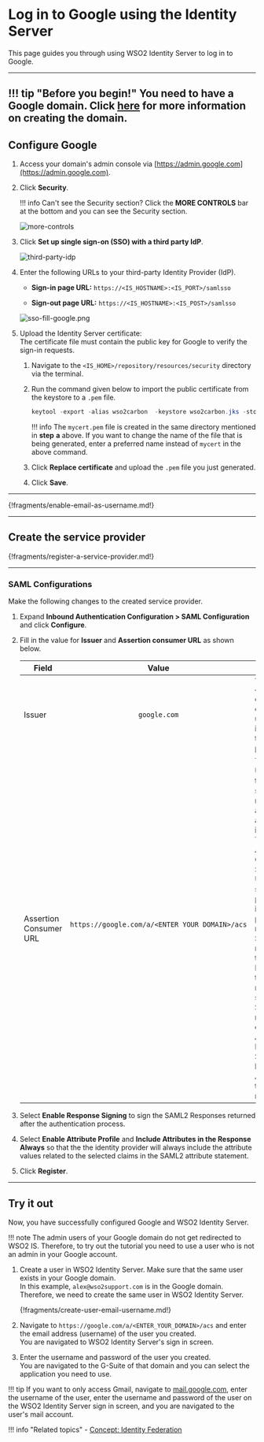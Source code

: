 # Log in to Google using the Identity Server

This page guides you through using WSO2 Identity Server to log in to Google.

-----
!!! tip "Before you begin!"
    You need to have a Google domain. Click
    [here](https://www.bettercloud.com/monitor/the-academy/create-google-apps-domain-three-easy-steps/)
    for more information on creating the domain.
-----

## Configure Google

1. Access your domain's admin console via [https://admin.google.com](https://admin.google.com).

2. Click **Security**.

    !!! info
        Can't see the Security section? Click the **MORE CONTROLS** bar at the bottom and you can see the Security section.

    ![more-controls]({{base_path}}/assets/img/guides/security-google.png)

3. Click **Set up single sign-on (SSO) with a third party IdP**.

    ![third-party-idp]({{base_path}}/assets/img/guides/setup-sso-google.png)

4. Enter the following URLs to your third-party Identity Provider
    (IdP).

    - **Sign-in page URL:**
        `https://<IS_HOSTNAME>:<IS_PORT>/samlsso`

    - **Sign-out page URL:**
        `https://<IS_HOSTNAME>:<IS_POST>/samlsso`

    ![sso-fill-google.png]({{base_path}}/assets/img/guides/sso-fill-google.png)

5. Upload the Identity Server certificate:  
    The certificate file must contain the public key for Google to
    verify the sign-in requests.

    1. Navigate to the
        `<IS_HOME>/repository/resources/security`
        directory via the terminal.
    2. Run the command given below to import the public certificate
        from the keystore to a `.pem` file.

        ``` java
        keytool -export -alias wso2carbon  -keystore wso2carbon.jks -storepass wso2carbon -file mycert.pem
        ```

        !!! info
            The `mycert.pem` file is created in the same directory mentioned in **step** **a** above. If you want to change the name of the file that is being generated, enter a preferred name instead of `mycert` in the above command.

    3. Click **Replace certificate** and upload the
        `.pem` file you just generated.

    4. Click **Save**.

-----

{!fragments/enable-email-as-username.md!}

-----

## Create the service provider

{!fragments/register-a-service-provider.md!}

-----

### SAML Configurations

Make the following changes to the created service provider.

1. Expand **Inbound Authentication Configuration > SAML Configuration** and click **Configure**.

2. Fill in the value for **Issuer** and **Assertion consumer URL** as shown below.

    <table>
    <thead>
    <tr class="header">
    <th>Field</th>
    <th>Value</th>
    <th>Description</th>
    </tr>
    </thead>
    <tbody>
    <tr class="odd">
    <td>Issuer</td>
    <td><div class="content-wrapper">
    <p><code>                 google.com                </code></p>
    </div></td>
    <td>This is the <code>               &lt;saml:Issuer&gt;              </code> element that contains the unique identifier of the service provider.</td>
    </tr>
    <tr class="even">
    <td>Assertion Consumer URL</td>
    <td><pre><code>https://google.com/a/&lt;ENTER_YOUR_DOMAIN&gt;/acs</code></pre>
    <code>              </code></td>
    <td>This is the URL to which the browser should be redirected to after the authentication is successful. This is the Assertion Consumer Service (ACS) URL of the service provider. The identity provider redirects the SAML2 response to this ACS URL. However, if the SAML2 request is signed and SAML2 request contains the ACS URL, the Identity Server will honor the ACS URL of the SAML2 request.</td>
    </tr>
    </table>

3. Select **Enable Response Signing** to sign the SAML2 Responses returned after the authentication process.

4. Select **Enable Attribute Profile** and **Include Attributes in the Response Always** so that the the identity provider will always include the attribute values related to the selected claims in the SAML2 attribute statement.

5. Click **Register**.

-----

## Try it out

Now, you have successfully configured Google and WSO2 Identity Server.

!!! note
    The admin users of your Google domain do not get redirected to WSO2 IS.
    Therefore, to try out the tutorial you need to use a user who is not an
    admin in your Google account.

1. Create a user in WSO2 Identity Server. Make sure that the same user
    exists in your Google domain.  
    In this example, `alex@wso2support.com`
    is in the Google domain. Therefore, we need to create the same user in WSO2 Identity Server.

    {!fragments/create-user-email-username.md!}

2. Navigate to
    `https://google.com/a/<ENTER_YOUR_DOMAIN>/acs`
    and enter the email address (username) of the user you created.  
    You are navigated to WSO2 Identity Server's sign in screen.
3. Enter the username and password of the user you created.  
    You are navigated to the G-Suite of that domain and you can select
    the application you need to use.

  

!!! tip
    If you want to only access Gmail, navigate to
    [mail.google.com](http://mail.google.com), enter the username of the
    user, enter the username and password of the user on the WSO2 Identity
    Server sign in screen, and you are navigated to the user's mail account.

!!! info "Related topics"
    - [Concept: Identity Federation]({{base_path}}/references/concepts/identity-federation/)